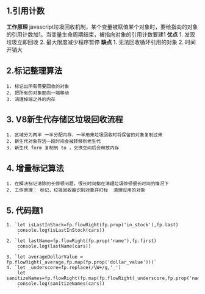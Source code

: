 ## 1.引用计数
**工作原理** javascript垃圾回收机制，某个变量被赋值某个对象时，要给指向的对象的引用计数加1。当变量生命周期结束，被指向对象的引用计数要建1
**优点**
    1. 发现垃圾立即回收
    2. 最大限度减少程序暂停
**缺点**
    1. 无法回收循环引用的对象
    2. 时间开销大

## 2.标记整理算法
    1. 标记出所有需要回收的对象
    2. 把所有的对象都向一端移动
    3. 清理掉端之外的内存

## 3. V8新生代存储区垃圾回收流程
    1. 区域分为两半 一半分配内存，一半用来垃圾回收时将保留的对象复制过来
    2. 新生代对象存活一段时间会被转移到老生代
    3. 新生代 form 复制到 to ，交换空间后会释放内存

## 4. 增量标记算法
    1. 在解决标记清除的长停顿问题，很长时间都在清理垃圾停顿很长时间的情况下
    2. 工作原理： 标记，垃圾回收器识别对象并打标  清理没用的对象

## 5. 代码题1
    1. `let isLastInStock=fp.flowRight(fp.prop('in_stock'),fp.last)
        console.log(isLastInStock(cars))
        `
    2. `let lastName=fp.flowRight(fp.prop('name'),fp.first)
        console.log(lastName(cars))
        `
    3. `let averageDollarValue = fp.flowRight(_average,fp.map(fp.prop('dollar_value')))`
    4. `let _underscore=fp.replace(/\W+/g,'_')
        let sanitizeNames=fp.flowRight(fp.map(fp.flowRight(_underscore,fp.prop('name'))))
        console.log(sanitizeNames(cars))
        `